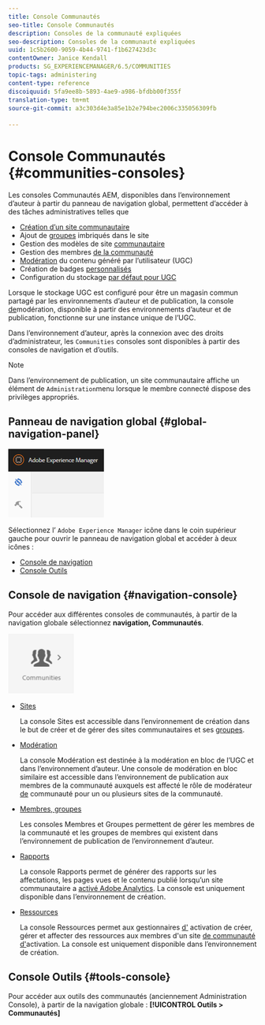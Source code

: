 ```yaml
---
title: Console Communautés
seo-title: Console Communautés
description: Consoles de la communauté expliquées
seo-description: Consoles de la communauté expliquées
uuid: 1c5b2600-9059-4b44-9741-f1b627423d3c
contentOwner: Janice Kendall
products: SG_EXPERIENCEMANAGER/6.5/COMMUNITIES
topic-tags: administering
content-type: reference
discoiquuid: 5fa9ee8b-5893-4ae9-a986-bfdbb00f355f
translation-type: tm+mt
source-git-commit: a3c303d4e3a85e1b2e794bec2006c335056309fb

---
```



# Console Communautés {#communities-consoles}

Les consoles Communautés AEM, disponibles dans l’environnement d’auteur à partir du panneau de navigation global, permettent d’accéder à des tâches administratives telles que

* [Création d’un site communautaire](sites-console.md)
* Ajout de [groupes](groups.md) imbriqués dans le site
* Gestion des modèles de site [communautaire](sites.md)
* Gestion des membres [de la communauté](members.md)
* [Modération](moderate-ugc.md) du contenu généré par l’utilisateur (UGC)
* Création de badges [personnalisés](badges.md)
* Configuration du stockage [par défaut pour UGC](srp-config.md)

Lorsque le stockage [](working-with-srp.md) UGC est configuré pour être un magasin commun partagé par les environnements d’auteur et de publication, la console [de](moderation.md)modération, disponible à partir des environnements d’auteur et de publication, fonctionne sur une instance unique de l’UGC.

Dans l’environnement d’auteur, après la connexion avec des droits d’administrateur, les `Communities` consoles sont disponibles à partir des consoles de navigation et d’outils.

>[!NOTE]
>
>Dans l’environnement de publication, un site [](sites-console.md) communautaire affiche un élément de `Administration`menu lorsque le membre connecté dispose des privilèges appropriés.

## Panneau de navigation global {#global-navigation-panel}

![chlimage_1-91](assets/chlimage_1-91.png)

Sélectionnez l’ `Adobe Experience Manager` icône dans le coin supérieur gauche pour ouvrir le panneau de navigation global et accéder à deux icônes :

* [Console de navigation](#navigation-console)
* [Console Outils](tools.md)

## Console de navigation {#navigation-console}

Pour accéder aux différentes consoles de communautés, à partir de la navigation globale sélectionnez **navigation, Communautés**.

![chlimage_1-92](assets/chlimage_1-92.png)

* [Sites](sites-console.md)

   La console Sites est accessible dans l’environnement de création dans le but de créer et de gérer des sites communautaires et ses [groupes](groups.md).

* [Modération](moderation.md)

   La console Modération est destinée à la modération en bloc de l’UGC et dans l’environnement d’auteur. Une console de modération en bloc similaire est accessible dans l’environnement de publication aux membres de la communauté auxquels est affecté le rôle de modérateur [de](users.md#publishenvironmentusersandgroups) communauté pour un ou plusieurs sites de la communauté.

* [Membres, groupes](members.md)

   Les consoles Membres et Groupes permettent de gérer les membres de la communauté et les groupes de membres qui existent dans l’environnement de publication de l’environnement d’auteur.

* [Rapports](reports.md)

   La console Rapports permet de générer des rapports sur les affectations, les pages vues et le contenu publié lorsqu’un site communautaire a [activé Adobe Analytics](sites-console.md#analytics). La console est uniquement disponible dans l’environnement de création.

* [Ressources](resources.md)

   La console Ressources permet aux gestionnaires [d&#39;](enablement.md#communitymanagers) activation de créer, gérer et affecter des ressources aux membres d&#39;un site [de communauté d&#39;](overview.md#enablement-community)activation. La console est uniquement disponible dans l’environnement de création.

## Console Outils {#tools-console}

Pour accéder aux outils [](tools.md) des communautés (anciennement Administration Console), à partir de la navigation globale : **[!UICONTROL Outils > Communautés]**
